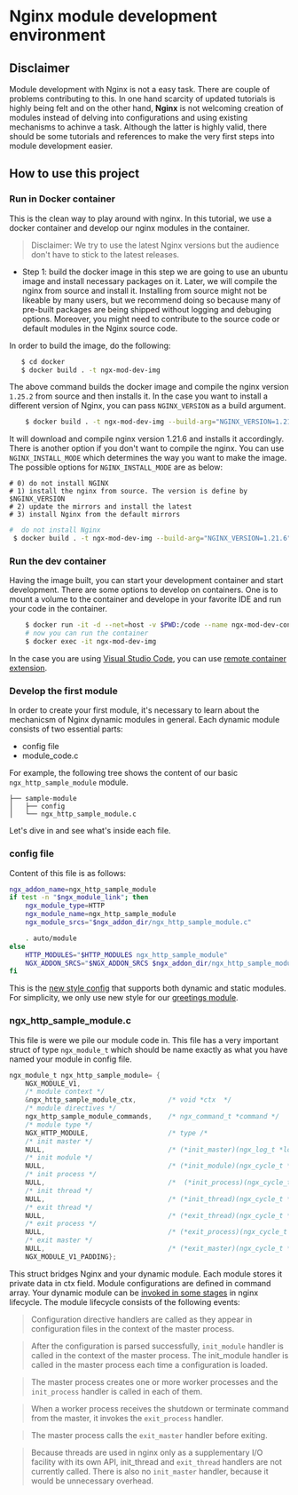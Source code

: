 # Nginx module development environment

## Disclaimer 

Module development with Nginx is not a easy task. There are couple of problems contributing to this. In one hand scarcity of updated tutorials is highly being felt and on the other hand, **Nginx** is not welcoming creation of modules instead of delving into configurations and using existing mechanisms to achinve a task. Although the latter is highly valid, there should be some tutorials and references to make the very first steps into module development easier.


## How to use this project

### Run in Docker container
This is the clean way to play around with nginx. In this tutorial, we use a docker container and develop our nginx modules in the container.

> Disclaimer: We try to use the latest Nginx versions but the audience don't have to stick to the latest releases.

* Step 1: build the docker image
in this step we are going to use an ubuntu image and install necessary packages on it. Later, we will compile the nginx from source and install it. Installing from source might not be likeable by many users, but we recommend doing so because many of pre-built packages are being shipped without logging and debuging options. Moreover, you might need to contribute to the source code or default modules in the Nginx source code. 

In order to build the image, do the following:

```bash
   $ cd docker
   $ docker build . -t ngx-mod-dev-img
```
The above command builds the docker image and compile the nginx version ```1.25.2``` from source and then installs it. In the case you want to install a different version of Nginx, you can pass ```NGINX_VERSION``` as a build argument. 

```bash
    $ docker build . -t ngx-mod-dev-img --build-arg="NGINX_VERSION=1.21.6"
```
It will download and compile nginx version 1.21.6 and installs it accordingly.
There is another option if you don't want to compile the nginx. You can use ```NGINX_INSTALL_MODE``` which determines the way you want to make the image. The possible options for ```NGINX_INSTALL_MODE``` are as below:

    # 0) do not install NGINX
    # 1) install the nginx from source. The version is define by $NGINX_VERSION
    # 2) update the mirrors and install the latest
    # 3) install Nginx from the default mirrors

```bash
#  do not install Nginx
 $ docker build . -t ngx-mod-dev-img --build-arg="NGINX_VERSION=1.21.6" --build-arg="NGINX_INSTALL_MODE=0"
```

### Run the dev container
Having the image built, you can start your development container and start development. There are some options to develop on containers. One is to mount a volume to the container and develope in your favorite IDE and run your code in the container.

```bash
    $ docker run -it -d --net=host -v $PWD:/code --name ngx-mod-dev-container ngx-mod-dev-img:latest
    # now you can run the container
    $ docker exec -it ngx-mod-dev-img
```

In the case you are using [Visual Studio Code](https://code.visualstudio.com/), you can use [remote container extension](https://code.visualstudio.com/docs/devcontainers/containers).  

### Develop the first module

In order to create your first module, it's necessary to learn about the mechanicsm of Nginx dynamic modules in general. Each dynamic module consists of two essential parts: 
* config file
* module_code.c

For example, the following tree shows the content of our basic ```ngx_http_sample_module``` module.
```
├── sample-module
│   ├── config
│   └── ngx_http_sample_module.c
```

Let's dive in and see what's inside each file.

### config file

Content of this file is as follows: 

```bash
ngx_addon_name=ngx_http_sample_module
if test -n "$ngx_module_link"; then
    ngx_module_type=HTTP
    ngx_module_name=ngx_http_sample_module
    ngx_module_srcs="$ngx_addon_dir/ngx_http_sample_module.c"

    . auto/module
else
    HTTP_MODULES="$HTTP_MODULES ngx_http_sample_module"
    NGX_ADDON_SRCS="$NGX_ADDON_SRCS $ngx_addon_dir/ngx_http_sample_module.c"
fi
```

This is the [new style config](https://www.nginx.com/resources/wiki/extending/converting/) that supports both dynamic and static modules. For simplicity, we only use new style for our [greetings module](./examples/01-greeting/config).


### ngx_http_sample_module.c
This file is were we pile our module code in. This file has a very important struct of type ```ngx_module_t``` which should be name exactly as what you have named your module in config file.
```c
ngx_module_t ngx_http_sample_module= {
    NGX_MODULE_V1,
    /* module context */
    &ngx_http_sample_module_ctx,        /* void *ctx  */
    /* module directives */
    ngx_http_sample_module_commands,    /* ngx_command_t *command */
    /* module type */
    NGX_HTTP_MODULE,                    /* type /*
    /* init master */
    NULL,                               /* (*init_master)(ngx_log_t *log); */
    /* init module */
    NULL,                               /* (*init_module)(ngx_cycle_t *cycle); */
    /* init process */
    NULL,                               /*  (*init_process)(ngx_cycle_t *cycle); */
    /* init thread */
    NULL,                               /* (*init_thread)(ngx_cycle_t *cycle); */
    /* exit thread */
    NULL,                               /* (*exit_thread)(ngx_cycle_t *cycle); */
    /* exit process */
    NULL,                               /* (*exit_process)(ngx_cycle_t *cycle); */
    /* exit master */
    NULL,                               /* (*exit_master)(ngx_cycle_t *cycle); */
    NGX_MODULE_V1_PADDING};
```

This struct bridges Nginx and your dynamic module. Each module stores it private data in ctx field. Module configurations are defined in command array. Your dynamic module can be [invoked in some stages](http://nginx.org/en/docs/dev/development_guide.html#core_modules) in nginx lifecycle. The module lifecycle consists of the following events:


> Configuration directive handlers are called as they appear in configuration files in the context of the master process.

> After the configuration is parsed successfully, ```init_module``` handler is called in the context of the master process. The init_module handler is called in the master process each time a configuration is loaded.

> The master process creates one or more worker processes and the ```init_process``` handler is called in each of them.

> When a worker process receives the shutdown or terminate command from the master, it invokes the ```exit_process``` handler.

> The master process calls the ```exit_master``` handler before exiting.

> Because threads are used in nginx only as a supplementary I/O facility with its own API, init_thread and ```exit_thread``` handlers are not currently called. There is also no ```init_master``` handler, because it would be unnecessary overhead.


